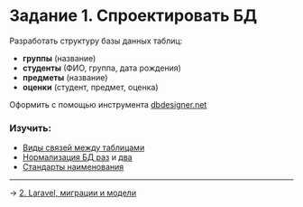 # Задание 1. Спроектировать БД
Разработать структуру базы данных таблиц:
- **группы** (название)
- **студенты** (ФИО, группа, дата рождения)
- **предметы** (название)
- **оценки** (студент, предмет, оценка)

Оформить с помощью инструмента [dbdesigner.net](https://www.dbdesigner.net)

### Изучить:
- [Виды связей между таблицами](http://yapro.ru/web-master/mysql/vidi-svyazey-mejdu-tablicami.html)
- [Нормализация БД раз](https://github.com/codedokode/pasta/blob/master/db/normalization.md) и [два](https://habr.com/ru/post/254773/)
- [Стандарты наименования](https://github.com/dom1no/fwt-standards/blob/master/proposed/db-naming.md)

---
→ [2. Laravel, миграции и модели](#)
